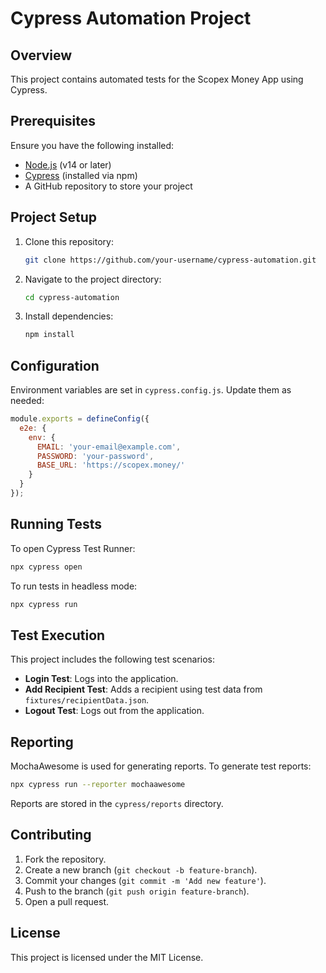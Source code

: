 # Cypress Automation Project

## Overview

This project contains automated tests for the Scopex Money App using Cypress.

## Prerequisites

Ensure you have the following installed:

- [Node.js](https://nodejs.org/) (v14 or later)
- [Cypress](https://www.cypress.io/) (installed via npm)
- A GitHub repository to store your project

## Project Setup

1. Clone this repository:
   ```sh
   git clone https://github.com/your-username/cypress-automation.git
   ```
2. Navigate to the project directory:
   ```sh
   cd cypress-automation
   ```
3. Install dependencies:
   ```sh
   npm install
   ```

## Configuration

Environment variables are set in `cypress.config.js`. Update them as needed:

```js
module.exports = defineConfig({
  e2e: {
    env: {
      EMAIL: 'your-email@example.com',
      PASSWORD: 'your-password',
      BASE_URL: 'https://scopex.money/'
    }
  }
});
```

## Running Tests

To open Cypress Test Runner:

```sh
npx cypress open
```

To run tests in headless mode:

```sh
npx cypress run
```

## Test Execution

This project includes the following test scenarios:

- **Login Test**: Logs into the application.
- **Add Recipient Test**: Adds a recipient using test data from `fixtures/recipientData.json`.
- **Logout Test**: Logs out from the application.

## Reporting

MochaAwesome is used for generating reports.
To generate test reports:

```sh
npx cypress run --reporter mochaawesome
```

Reports are stored in the `cypress/reports` directory.

## Contributing

1. Fork the repository.
2. Create a new branch (`git checkout -b feature-branch`).
3. Commit your changes (`git commit -m 'Add new feature'`).
4. Push to the branch (`git push origin feature-branch`).
5. Open a pull request.

## License

This project is licensed under the MIT License.

